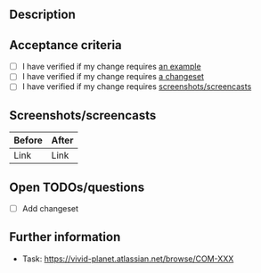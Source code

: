 ## Description

## Acceptance criteria

-   [ ] I have verified if my change requires [an example](https://github.com/vivid-planet/comet/blob/HEAD/CONTRIBUTING.md#example)
-   [ ] I have verified if my change requires [a changeset](https://github.com/vivid-planet/comet/blob/HEAD/CONTRIBUTING.md#changeset)
-   [ ] I have verified if my change requires [screenshots/screencasts](https://github.com/vivid-planet/comet/blob/HEAD/CONTRIBUTING.md#screenshotsscreencasts)

## Screenshots/screencasts

| Before | After |
| ------ | ----- |
| Link   | Link  |

## Open TODOs/questions

-   [ ] Add changeset

## Further information

-   Task: https://vivid-planet.atlassian.net/browse/COM-XXX
